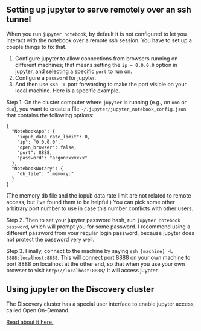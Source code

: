 ## Setting up jupyter to serve remotely over an ssh tunnel

When you run `jupyter notebook`, by default it is not configured to let you interact with the notebook over a remote ssh session.  You have to set up a couple things to fix that.

1. Configure jupyter to allow connections from browsers running on different machines; that means setting the `ip = 0.0.0.0` option in jupyter, and selecting a specific `port` to run on.
2. Configure a `password` for jupyter.
3. And then use `ssh -L` port forwarding to make the port visible on your local machine.  Here is a specific example.

Step 1. On the cluster computer where `jupyter` is running (e.g., on `uno` or `duo`), you want to create a file `~/.jupyter/jupyter_notebook_config.json` that contains the following options:

```
{
  "NotebookApp": {
    "iopub_data_rate_limit": 0,
    "ip": "0.0.0.0",
    "open_browser": false,
    "port": 8888,
    "password": "argon:xxxxxx"
  },
  "NotebookNotary": {
    "db_file": ":memory:"
  }
}
```

(The memory db file and the iopub data rate limit are not related to remote access, but I've found them to be helpful.)  You can pick some other arbitrary port number to use in case this number conflicts with other users.

Step 2. Then to set your jupyter password hash, run `jupyter notebook password`, which will prompt you for some password.  I recommend using a different password from your regular login password, because jupyter does not protect the password very well.

Step 3. Finally, connect to the machine by saying `ssh [machine] -L 8888:localhost:8888`.  This will connect port 8888 on your own machine to port 8888 on localhost at the other end, so that when you use your own browser to visit `http://localhost:8888/` it will access juypter.

## Using jupyter on the Discovery cluster

The Discovery cluster has a special user interface to enable jupyter access, called Open On-Demand.

[Read about it here.](https://rc-docs.northeastern.edu/en/latest/using-ood/interactiveapps.html)
